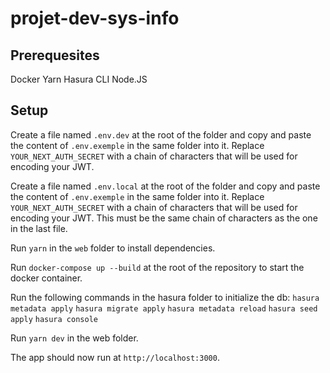 # projet-dev-sys-info
 
## Prerequesites
Docker
Yarn
Hasura CLI
Node.JS

## Setup

Create a file named `.env.dev` at the root of the folder and copy and paste the content of `.env.exemple` in the same folder into it.
Replace `YOUR_NEXT_AUTH_SECRET` with a chain of characters that will be used for encoding your JWT.

Create a file named `.env.local` at the root of the folder and copy and paste the content of `.env.exemple` in the same folder into it.
Replace `YOUR_NEXT_AUTH_SECRET` with a chain of characters that will be used for encoding your JWT. 
This must be the same chain of characters as the one in the last file.

Run `yarn` in the `web` folder to install dependencies.

Run `docker-compose up --build` at the root of the repository to start the docker container.

Run the following commands in the hasura folder to initialize the db: 
`hasura metadata apply`
`hasura migrate apply`
`hasura metadata reload`
`hasura seed apply`
`hasura console`

Run `yarn dev` in the web folder.

The app should now run at `http://localhost:3000`.

